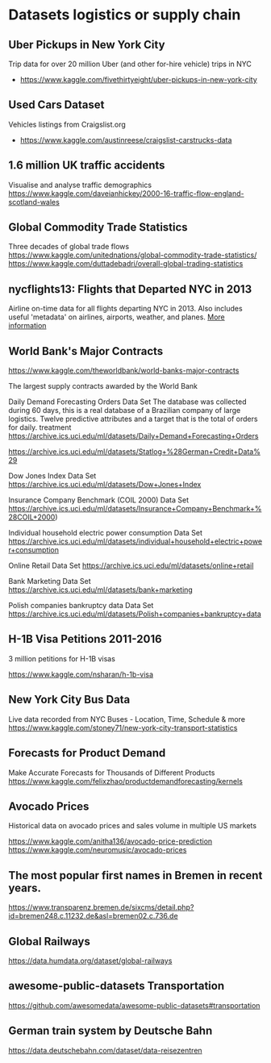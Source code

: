 # Datasets logistics or supply chain


## Uber Pickups in New York City
Trip data for over 20 million Uber (and other for-hire vehicle) trips in NYC

- https://www.kaggle.com/fivethirtyeight/uber-pickups-in-new-york-city

## Used Cars Dataset
Vehicles listings from Craigslist.org
- https://www.kaggle.com/austinreese/craigslist-carstrucks-data



## 1.6 million UK traffic accidents
Visualise and analyse traffic demographics
https://www.kaggle.com/daveianhickey/2000-16-traffic-flow-england-scotland-wales


## Global Commodity Trade Statistics

Three decades of global trade flows
https://www.kaggle.com/unitednations/global-commodity-trade-statistics/
https://www.kaggle.com/duttadebadri/overall-global-trading-statistics






## nycflights13: Flights that Departed NYC in 2013

Airline on-time data for all flights departing NYC in 2013. Also includes useful 'metadata' on airlines, airports, weather, and planes.
[More information](https://cran.r-project.org/web/packages/nycflights13/index.html
)





## World Bank's Major Contracts

https://www.kaggle.com/theworldbank/world-banks-major-contracts

The largest supply contracts awarded by the World Bank




Daily Demand Forecasting Orders Data Set 
The database was collected during 60 days, this is a real database of a Brazilian company of large logistics. Twelve predictive attributes and a target that is the total of orders for daily. treatment
 https://archive.ics.uci.edu/ml/datasets/Daily+Demand+Forecasting+Orders


https://archive.ics.uci.edu/ml/datasets/Statlog+%28German+Credit+Data%29



 Dow Jones Index Data Set 
 https://archive.ics.uci.edu/ml/datasets/Dow+Jones+Index

 Insurance Company Benchmark (COIL 2000) Data Set 
 https://archive.ics.uci.edu/ml/datasets/Insurance+Company+Benchmark+%28COIL+2000)

 Individual household electric power consumption Data Set 
https://archive.ics.uci.edu/ml/datasets/individual+household+electric+power+consumption


 Online Retail Data Set 
 https://archive.ics.uci.edu/ml/datasets/online+retail


  Bank Marketing Data Set 
  https://archive.ics.uci.edu/ml/datasets/bank+marketing


 Polish companies bankruptcy data Data Set 
https://archive.ics.uci.edu/ml/datasets/Polish+companies+bankruptcy+data


## H-1B Visa Petitions 2011-2016
3 million petitions for H-1B visas

https://www.kaggle.com/nsharan/h-1b-visa


## New York City Bus Data
Live data recorded from NYC Buses - Location, Time, Schedule & more
https://www.kaggle.com/stoney71/new-york-city-transport-statistics


## Forecasts for Product Demand
Make Accurate Forecasts for Thousands of Different Products
https://www.kaggle.com/felixzhao/productdemandforecasting/kernels

## Avocado Prices
Historical data on avocado prices and sales volume in multiple US markets

https://www.kaggle.com/anitha136/avocado-price-prediction
https://www.kaggle.com/neuromusic/avocado-prices



## The most popular first names in Bremen in recent years.


https://www.transparenz.bremen.de/sixcms/detail.php?id=bremen248.c.11232.de&asl=bremen02.c.736.de



## Global Railways

https://data.humdata.org/dataset/global-railways


## awesome-public-datasets Transportation

https://github.com/awesomedata/awesome-public-datasets#transportation


## German train system by Deutsche Bahn

https://data.deutschebahn.com/dataset/data-reisezentren

